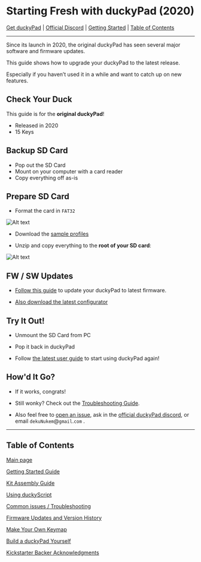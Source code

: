 # Starting Fresh with duckyPad (2020)

[Get duckyPad](https://dekunukem.github.io/duckyPad-Pro/doc/landing.html) | [Official Discord](https://discord.gg/4sJCBx5) | [Getting Started](getting_started.md) | [Table of Contents](#table-of-contents)

----

Since its launch in 2020, the original duckyPad has seen several major software and firmware updates.

This guide shows how to upgrade your duckyPad to the latest release.

Especially if you haven’t used it in a while and want to catch up on new features.

## Check Your Duck

This guide is for the **original duckyPad**!

* Released in 2020
* 15 Keys

## Backup SD Card

* Pop out the SD Card
* Mount on your computer with a card reader
* Copy everything off as-is

## Prepare SD Card

* Format the card in `FAT32`

![Alt text](resources/pics/format.PNG)

* Download the [sample profiles](https://github.com/dekuNukem/duckyPad/raw/master/sample_profiles.zip) 

* Unzip and copy everything to the **root of your SD card**:

![Alt text](resources/pics/sample_pf.png)

## FW / SW Updates

* [Follow this guide](firmware_updates_and_version_history) to update your duckyPad to latest firmware.

* [Also download the latest configurator](https://github.com/duckyPad/duckyPad-Configurator/releases/latest)

## Try It Out!

* Unmount the SD Card from PC

* Pop it back in duckyPad

* Follow [the latest user guide](https://dekunukem.github.io/duckyPad/getting_started.html) to start using duckyPad again!

## How'd It Go?

* If it works, congrats!

* Still wonky? Check out the [Troubleshooting Guide](troubleshooting.md).

* Also feel free to [open an issue](https://github.com/dekuNukem/duckypad/issues), ask in the [official duckyPad discord](https://discord.gg/4sJCBx5), or email `dekuNukem`@`gmail`.`com` .

----

## Table of Contents

[Main page](README.md)

[Getting Started Guide](getting_started.md)

[Kit Assembly Guide](kit_assembly_guide.md)

[Using duckyScript](duckyscript_info.md)

[Common issues / Troubleshooting](troubleshooting.md)

[Firmware Updates and Version History](firmware_updates_and_version_history.md)

[Make Your Own Keymap](./keymap_instructions.md)

[Build a duckyPad Yourself](build_it_yourself.md)

[Kickstarter Backer Acknowledgments](kickstarter_backers.md)
